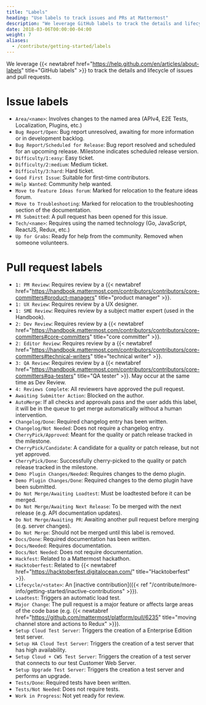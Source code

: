 ```yaml
---
title: "Labels"
heading: "Use labels to track issues and PRs at Mattermost"
description: "We leverage GitHub labels to track the details and lifecycle of issues and pull requests. Learn what our labels mean."
date: 2018-03-06T00:00:00-04:00
weight: 7
aliases:
  - /contribute/getting-started/labels
---
```


We leverage {{< newtabref href="https://help.github.com/en/articles/about-labels" title="GitHub labels" >}} to track the details and lifecycle of issues and pull requests.

# Issue labels

* `Area/<name>`: Involves changes to the named area (APIv4, E2E Tests, Localization, Plugins, etc.)
* `Bug Report/Open`: Bug report unresolved, awaiting for more information or in development backlog.
* `Bug Report/Scheduled for Release`: Bug report resolved and scheduled for an upcoming release. Milestone indicates scheduled release version.
* `Difficulty/1:easy`: Easy ticket.
* `Difficulty/2:medium`: Medium ticket.
* `Difficulty/3:hard`: Hard ticket.
* `Good First Issue`: Suitable for first-time contributors.
* `Help Wanted`: Community help wanted.
* `Move to Feature Ideas forum`: Marked for relocation to the feature ideas forum.
* `Move to Troubleshooting`: Marked for relocation to the troubleshooting section of the documentation.
* `PR Submitted`: A pull request has been opened for this issue.
* `Tech/<name>`: Requires using the named technology (Go, JavaScript, ReactJS, Redux, etc.)
* `Up for Grabs`: Ready for help from the community. Removed when someone volunteers.

# Pull request labels

* `1: PM Review`: Requires review by a {{< newtabref href="https://handbook.mattermost.com/contributors/contributors/core-committers#product-managers" title="product manager" >}}.
* `1: UX Review`: Requires review by a UX designer.
* `1: SME Review`: Requires review by a subject matter expert (used in the Handbook).
* `2: Dev Review`: Requires review by a {{< newtabref href="https://handbook.mattermost.com/contributors/contributors/core-committers#core-committers" title="core committer" >}}.
* `2: Editor Review`: Requires review by a {{< newtabref href="https://handbook.mattermost.com/contributors/contributors/core-committers#technical-writers" title="technical writer" >}}.
* `3: QA Review`: Requires review by a {{< newtabref href="https://handbook.mattermost.com/contributors/contributors/core-committers#qa-testers" title="QA tester" >}}. May occur at the same time as Dev Review.
* `4: Reviews Complete`: All reviewers have approved the pull request.
* `Awaiting Submitter Action`: Blocked on the author.
* `AutoMerge`: If all checks and approvals pass and the user adds this label, it will be in the queue to get merge automatically without a human intervention.
* `Changelog/Done`: Required changelog entry has been written.
* `Changelog/Not Needed`: Does not require a changelog entry.
* `CherryPick/Approved`: Meant for the quality or patch release tracked in the milestone.
* `CherryPick/Candidate`: A candidate for a quality or patch release, but not yet approved.
* `CherryPick/Done`: Successfully cherry-picked to the quality or patch release tracked in the milestone.
* `Demo Plugin Changes/Needed`: Requires changes to the demo plugin.
* `Demo Plugin Changes/Done`: Required changes to the demo plugin have been submitted.
* `Do Not Merge/Awaiting Loadtest`: Must be loadtested before it can be merged.
* `Do Not Merge/Awaiting Next Release`: To be merged with the next release (e.g. API documentation updates).
* `Do Not Merge/Awaiting PR`: Awaiting another pull request before merging (e.g. server changes).
* `Do Not Merge`: Should not be merged until this label is removed.
* `Docs/Done`: Required documentation has been written.
* `Docs/Needed`: Requires documentation.
* `Docs/Not Needed`: Does not require documentation.
* `Hackfest`: Related to a Mattermost hackathon.
* `Hacktoberfest`: Related to {{< newtabref href="https://hacktoberfest.digitalocean.com/" title="Hacktoberfest" >}}.
* `Lifecycle/<state>`: An [inactive contribution]({{< ref "/contribute/more-info/getting-started/inactive-contributions" >}}).
* `Loadtest`: Triggers an automatic load test.
* `Major Change`: The pull request is a major feature or affects large areas of the code base (e.g. {{< newtabref href="https://github.com/mattermost/platform/pull/6235" title="moving channel store and actions to Redux" >}}).
* `Setup Cloud Test Server`: Triggers the creation of a Enterprise Edition test server.
* `Setup HA Cloud Test Server`: Triggers the creation of a test server that has high availability.
* `Setup Cloud + CWS Test Server`: Triggers the creation of a test server that connects to our test Customer Web Server.
* `Setup Upgrade Test Server`: Triggers the creation a test server and performs an upgrade.
* `Tests/Done`: Required tests have been written.
* `Tests/Not Needed`: Does not require tests.
* `Work in Progress`: Not yet ready for review.
